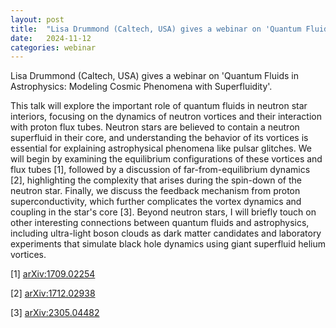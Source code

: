 ```yaml
---
layout: post
title:  "Lisa Drummond (Caltech, USA) gives a webinar on 'Quantum Fluids in Astrophysics: Modeling Cosmic Phenomena with Superfluidity' (5PM UK time! - 12th November)"
date:   2024-11-12
categories: webinar
---
```

Lisa Drummond (Caltech, USA) gives a webinar on 'Quantum Fluids in Astrophysics: Modeling Cosmic Phenomena with Superfluidity'.





This talk will explore the important role of quantum fluids in neutron star interiors, focusing on the dynamics of neutron vortices and their interaction with proton flux tubes. Neutron stars are believed to contain a neutron superfluid in their core, and understanding the behavior of its vortices is essential for explaining astrophysical phenomena like pulsar glitches. We will begin by examining the equilibrium configurations of these vortices and flux tubes [1], followed by a discussion of far-from-equilibrium dynamics [2], highlighting the complexity that arises during the spin-down of the neutron star. Finally, we discuss the feedback mechanism from proton superconductivity, which further complicates the vortex dynamics and coupling in the star's core [3]. Beyond neutron stars, I will briefly touch on other interesting connections between quantum fluids and astrophysics, including ultra-light boson clouds as dark matter candidates and laboratory experiments that simulate black hole dynamics using giant superfluid helium vortices.

[1] <a href="https://arxiv.org/abs/1709.02254" target="_blank">arXiv:1709.02254</a>

[2] <a href="https://arxiv.org/abs/1712.02938" target="_blank">arXiv:1712.02938</a>

[3] <a href="https://arxiv.org/abs/2305.04482" target="_blank">arXiv:2305.04482</a>





